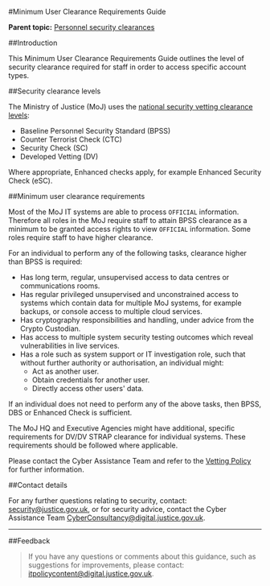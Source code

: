 #Minimum User Clearance Requirements Guide

**Parent topic:** [Personnel security clearances](https://security-guidance.service.justice.gov.uk/personnel-security-clearances/)

##Introduction

This Minimum User Clearance Requirements Guide outlines the level of security clearance required for staff in order to access specific account types.

##Security clearance levels

The Ministry of Justice (MoJ) uses the [national security vetting clearance levels](https://www.gov.uk/government/publications/united-kingdom-security-vetting-clearance-levels):

* Baseline Personnel Security Standard (BPSS)
* Counter Terrorist Check (CTC)
* Security Check (SC)
* Developed Vetting (DV)

Where appropriate, Enhanced checks apply, for example Enhanced Security Check (eSC).

##Minimum user clearance requirements

Most of the MoJ IT systems are able to process `OFFICIAL` information. Therefore all roles in the MoJ require staff to attain BPSS clearance as a minimum to be granted access rights to view `OFFICIAL` information. Some roles require staff to have higher clearance.

For an individual to perform any of the following tasks, clearance higher than BPSS is required:

* Has long term, regular, unsupervised access to data centres or communications rooms.
* Has regular privileged unsupervised and unconstrained access to systems which contain data for multiple MoJ systems, for example backups, or console access to multiple cloud services.
* Has cryptography responsibilities and handling, under advice from the Crypto Custodian.
* Has access to multiple system security testing outcomes which reveal vulnerabilities in live services.
* Has a role such as system support or IT investigation role, such that without further authority or authorisation, an individual might:
    * Act as another user.
    * Obtain credentials for another user.
    * Directly access other users' data.

If an individual does not need to perform any of the above tasks, then BPSS, DBS or Enhanced Check is sufficient.

The MoJ HQ and Executive Agencies might have additional, specific requirements for DV/DV STRAP clearance for individual systems. These requirements should be followed where applicable.

Please contact the Cyber Assistance Team and refer to the [Vetting Policy](/guidance/hr/recruitment/security-vetting/) for further information.

##Contact details

For any further questions relating to security, contact: [security@justice.gov.uk](mailto:security@justice.gov.uk), or for security advice, contact the Cyber Assistance Team [CyberConsultancy@digital.justice.gov.uk](mailto:CyberConsultancy@digital.justice.gov.uk).

---

##Feedback

> If you have any questions or comments about this guidance, such as suggestions for improvements, please contact: [itpolicycontent@digital.justice.gov.uk](mailto:itpolicycontent@digital.justice.gov.uk).

